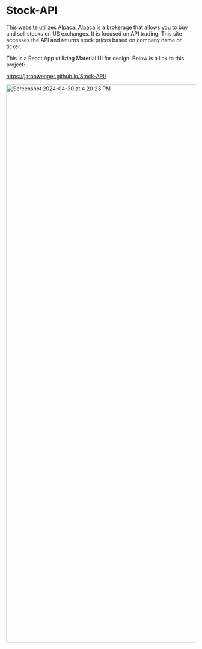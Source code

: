 # Stock-API

This website utilizes Alpaca.  Alpaca is a brokerage that allows you to buy and sell stocks on US exchanges.  It is focused on API trading. This site accesses the API and returns stock prices based on company name or ticker.

This is a React App utilizing Material Ui for design. Below is a link to this project:

https://jaronwenger.github.io/Stock-API/

<img width="1480" alt="Screenshot 2024-04-30 at 4 20 23 PM" src="https://github.com/JaronWenger/Stock-API/assets/147181586/ac2b6599-8cbc-4031-a7c9-2636fec3c60c">
